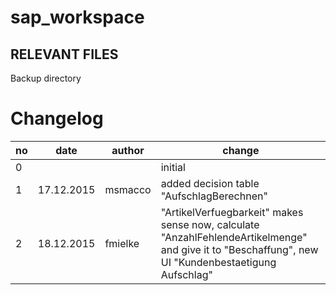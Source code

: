 # sap_workspace
RELEVANT FILES
--------------
Backup directory

# Changelog
no | date  | author | change
------------- | ------------- | ------------- | -------------
0 |  |  | initial
1 | 17.12.2015 | msmacco | added decision table "AufschlagBerechnen"
2 | 18.12.2015 | fmielke | "ArtikelVerfuegbarkeit" makes sense now, calculate "AnzahlFehlendeArtikelmenge" and give it to "Beschaffung", new UI "Kundenbestaetigung Aufschlag"